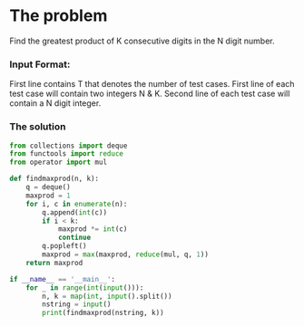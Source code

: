 # The problem

Find the greatest product of K consecutive digits in the N digit number.

### Input Format:

First line contains T that denotes the number of test cases.
First line of each test case will contain two integers N & K.
Second line of each test case will contain a N digit integer.

### The solution

```python
from collections import deque
from functools import reduce
from operator import mul

def findmaxprod(n, k):
    q = deque()
    maxprod = 1
    for i, c in enumerate(n):
        q.append(int(c))
        if i < k:
            maxprod *= int(c)
            continue
        q.popleft()
        maxprod = max(maxprod, reduce(mul, q, 1))
    return maxprod

if __name__ == '__main__':
    for _ in range(int(input())):
        n, k = map(int, input().split())
        nstring = input()
        print(findmaxprod(nstring, k))


```